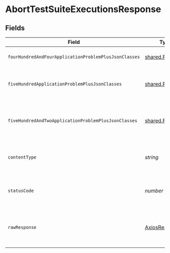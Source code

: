 # AbortTestSuiteExecutionsResponse


## Fields

| Field                                                   | Type                                                    | Required                                                | Description                                             |
| ------------------------------------------------------- | ------------------------------------------------------- | ------------------------------------------------------- | ------------------------------------------------------- |
| `fourHundredAndFourApplicationProblemPlusJsonClasses`   | [shared.Problem](../../models/shared/problem.md)[]      | :heavy_minus_sign:                                      | no execution found                                      |
| `fiveHundredApplicationProblemPlusJsonClasses`          | [shared.Problem](../../models/shared/problem.md)[]      | :heavy_minus_sign:                                      | problem with aborting test suite execution              |
| `fiveHundredAndTwoApplicationProblemPlusJsonClasses`    | [shared.Problem](../../models/shared/problem.md)[]      | :heavy_minus_sign:                                      | problem with read information from kubernetes cluster   |
| `contentType`                                           | *string*                                                | :heavy_check_mark:                                      | HTTP response content type for this operation           |
| `statusCode`                                            | *number*                                                | :heavy_check_mark:                                      | HTTP response status code for this operation            |
| `rawResponse`                                           | [AxiosResponse](https://axios-http.com/docs/res_schema) | :heavy_minus_sign:                                      | Raw HTTP response; suitable for custom response parsing |